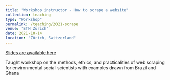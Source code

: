 ```yaml
---
title: "Workshop instructor - How to scrape a website"
collection: teaching
type: "Workshop"
permalink: /teaching/2021-scrape
venue: "ETH Zürich"
date: 2021-10-14
location: "Zürich, Switzerland"
---
```


[Slides are available here](https://sam-a-levy.github.io/how-to-scrape/ppt.html)

Taught workshop on the methods, ethics, and practicalities of web scraping for environmental social scientists with examples drawn from Brazil and Ghana
